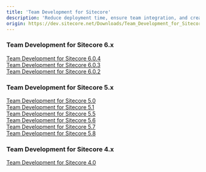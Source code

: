 ```yaml
---
title: 'Team Development for Sitecore'
description: 'Reduce deployment time, ensure team integration, and create an environment in which you can easily and quickly move code from your local environment all the way through your development workflow. Click here to learn more.'
origin: https://dev.sitecore.net/Downloads/Team_Development_for_Sitecore.aspx
---
```

### Team Development for Sitecore 6.x
[Team Development for Sitecore 6.0.4](/downloads/Team_Development_for_Sitecore/6x/Team_Development_for_Sitecore_604)\
[Team Development for Sitecore 6.0.3](/downloads/Team_Development_for_Sitecore/6x/Team_Development_for_Sitecore_603)\
[Team Development for Sitecore 6.0.2](/downloads/Team_Development_for_Sitecore/6x/Team_Development_for_Sitecore_602)

### Team Development for Sitecore 5.x
[Team Development for Sitecore 5.0](/downloads/Team_Development_for_Sitecore/5x/Team_Development_for_Sitecore_50)\
[Team Development for Sitecore 5.1](/downloads/Team_Development_for_Sitecore/5x/Team_Development_for_Sitecore_51)\
[Team Development for Sitecore 5.5](/downloads/Team_Development_for_Sitecore/5x/Team_Development_for_Sitecore_55)\
[Team Development for Sitecore 5.6](/downloads/Team_Development_for_Sitecore/5x/Team_Development_for_Sitecore_56)\
[Team Development for Sitecore 5.7](/downloads/Team_Development_for_Sitecore/5x/Team_Development_for_Sitecore_57)\
[Team Development for Sitecore 5.8](/downloads/Team_Development_for_Sitecore/5x/Team_Development_for_Sitecore_58)

### Team Development for Sitecore 4.x
[Team Development for Sitecore 4.0](/downloads/Team_Development_for_Sitecore/4x/Team_Development_for_Sitecore_40)